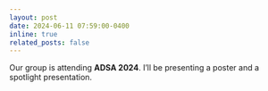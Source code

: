 ```yaml
---
layout: post
date: 2024-06-11 07:59:00-0400
inline: true
related_posts: false
---
```


Our group is attending **ADSA 2024**. I’ll be presenting a poster and a spotlight presentation.
